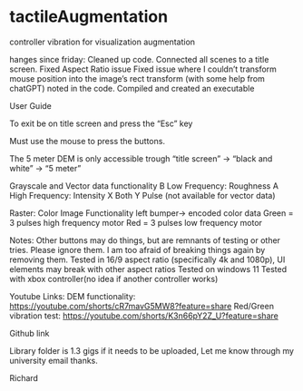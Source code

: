 # tactileAugmentation
controller vibration for visualization augmentation

hanges since friday:
Cleaned up code.
Connected all scenes to a title screen.
Fixed Aspect Ratio issue
Fixed  issue where I couldn’t transform mouse position into the image’s rect transform (with some help from chatGPT) noted in the code. 
Compiled and created an executable


User Guide

To exit be on title screen and press the “Esc” key

Must use the mouse to press the buttons.

The 5 meter DEM is only accessible trough “title screen” -> “black and white” -> “5 meter”

Grayscale and Vector data functionality
  B Low Frequency: Roughness
  A High Frequency: Intensity 
  X Both
  Y Pulse (not available for vector data)


Raster: Color Image Functionality
  left bumper->  encoded color data
    Green = 3 pulses high frequency motor
    Red = 3 pulses low frequency motor

Notes:
 Other buttons may do things, but  are remnants of testing or other tries. Please ignore them. I am too afraid of breaking things again by removing them.
Tested in 16/9 aspect ratio (specifically 4k and 1080p), UI elements may break with other aspect ratios
Tested on windows 11
Tested with xbox controller(no idea if another controller works)

Youtube Links:
DEM functionality: https://youtube.com/shorts/cR7mavG5MW8?feature=share
Red/Green vibration test: https://youtube.com/shorts/K3n66pY2Z_U?feature=share

Github link

Library folder is 1.3 gigs if it needs to be uploaded, Let me know through my university email thanks.

Richard


